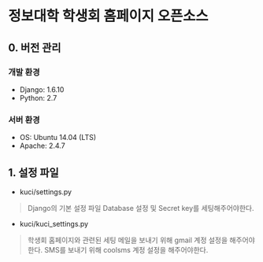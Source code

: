 # 정보대학 학생회 홈페이지 오픈소스

## 0. 버전 관리
### 개발 환경
* Django: 1.6.10
* Python: 2.7

### 서버 환경
* OS: Ubuntu 14.04 (LTS)
* Apache: 2.4.7

## 1. 설정 파일
* kuci/settings.py

> Django의 기본 설정 파일
> Database 설정 및 Secret key를 세팅해주어야한다.

* kuci/kuci_settings.py

> 학생회 홈페이지와 관련된 세팅
> 메일을 보내기 위해 gmail 계정 설정을 해주어야한다.
> SMS를 보내기 위해 coolsms 계정 설정을 해주어야한다.
